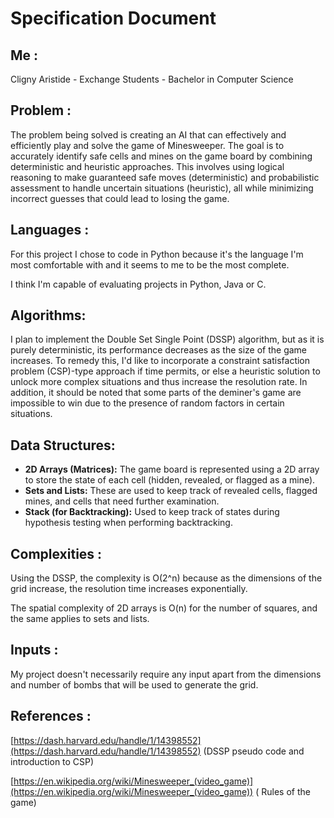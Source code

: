 # Specification Document

## **Me :**

Cligny Aristide - Exchange Students - Bachelor in Computer Science

## **Problem :**

The problem being solved is creating an AI that can effectively and efficiently play and solve the game of Minesweeper. The goal is to accurately identify safe cells and mines on the game board by combining deterministic and heuristic approaches. This involves using logical reasoning to make guaranteed safe moves (deterministic) and probabilistic assessment to handle uncertain situations (heuristic), all while minimizing incorrect guesses that could lead to losing the game.

## **Languages :**

For this project I chose to code in Python because it's the language I'm most comfortable with and it seems to me to be the most complete.

I think I'm capable of evaluating projects in Python, Java or C.

## Algorithms:

I plan to implement the Double Set Single Point (DSSP) algorithm, but as it is purely deterministic, its performance decreases as the size of the game increases. To remedy this, I'd like to incorporate a constraint satisfaction problem (CSP)-type approach if time permits, or else a heuristic solution to unlock more complex situations and thus increase the resolution rate. In addition, it should be noted that some parts of the deminer's game are impossible to win due to the presence of random factors in certain situations.

## Data Structures:

- **2D Arrays (Matrices):** The game board is represented using a 2D array to store the state of each cell (hidden, revealed, or flagged as a mine).
- **Sets and Lists:** These are used to keep track of revealed cells, flagged mines, and cells that need further examination.
- **Stack (for Backtracking):** Used to keep track of states during hypothesis testing when performing backtracking.

## **Complexities :**

Using the DSSP, the complexity is O(2^n) because as the dimensions of the grid increase, the resolution time increases exponentially.

The spatial complexity of 2D arrays is O(n) for the number of squares, and the same applies to sets and lists.

## **Inputs :**
My project doesn't necessarily require any input apart from the dimensions and number of bombs that will be used to generate the grid.

## **References :**

[https://dash.harvard.edu/handle/1/14398552](https://dash.harvard.edu/handle/1/14398552) (DSSP pseudo code and introduction to CSP)

[https://en.wikipedia.org/wiki/Minesweeper_(video_game)](https://en.wikipedia.org/wiki/Minesweeper_(video_game)) ( Rules of the game)